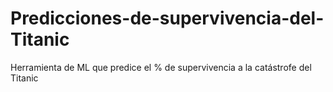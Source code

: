 # Predicciones-de-supervivencia-del-Titanic
Herramienta de ML que predice el % de supervivencia a la catástrofe del Titanic

